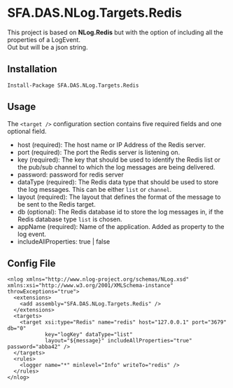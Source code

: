 

SFA.DAS.NLog.Targets.Redis
==========

This project is based on **NLog.Redis** but with the option of including all the properties of a LogEvent.  
Out but will be a json string.

## Installation

    Install-Package SFA.DAS.NLog.Targets.Redis


## Usage

The `<target />` configuration section contains five required fields and one optional field.

- host (required): The host name or IP Address of the Redis server.
- port (required): The port the Redis server is listening on.
- key (required): The key that should be used to identify the Redis list or the pub/sub channel to which the log messages are being delivered.
- password: password for redis server
- dataType (required): The Redis data type that should be used to store the log messages. This can be either `list` or `channel`.
- layout (required): The layout that defines the format of the message to be sent to the Redis target.
- db (optional): The Redis database id to store the log messages in, if the Redis database type `list` is chosen.
- appName (required): Name of the application. Added as property to the log event. 
- includeAllProperties:  true | false


## Config File

    <nlog xmlns="http://www.nlog-project.org/schemas/NLog.xsd" xmlns:xsi="http://www.w3.org/2001/XMLSchema-instance" throwExceptions="true">
      <extensions>
        <add assembly="SFA.DAS.NLog.Targets.Redis" />
      </extensions>
      <targets>
        <target xsi:type="Redis" name="redis" host="127.0.0.1" port="3679" db="0" 
                key="logKey" dataType="list" 
                layout="${message}" includeAllProperties="true" password="abba42" />
      </targets>
      <rules>
        <logger name="*" minlevel="Info" writeTo="redis" />
      </rules>
    </nlog>
 
